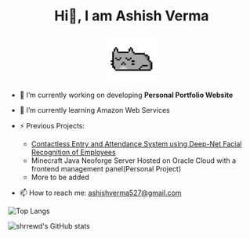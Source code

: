 <h1 align="center">Hi👋, I am Ashish Verma</h1>

<p align="center">
  <img src="./cat.gif" alt="cat gif" style="background-color:transparent" width="100"/>
</p>

- 🔭 I’m currently working on developing <strong>Personal Portfolio Website</strong>

- 🌱 I’m currently learning Amazon Web Services

- ⚡ Previous Projects:
    - <a href="https://github.com/shrrewd/contactless-entry-and-attendance-system-using-deep-net-facial-recognition-of-employees">Contactless Entry and Attendance System using Deep-Net Facial Recognition of Employees</a>
    - Minecraft Java Neoforge Server Hosted on Oracle Cloud with a frontend management panel(Personal Project)
    - More to be added

- 📫 How to reach me: <a href="mailto:ashishverma527@gmail.com">ashishverma527@gmail.com</a>

![Top Langs](https://github-readme-stats.vercel.app/api/top-langs/?username=shrrewd&show_icons=true&theme=react)

![shrrewd's GitHub stats](https://github-readme-stats.vercel.app/api?username=shrrewd&theme=react&show_icons=true)






<!--

- 🔭 I’m currently working on ...
- 🌱 I’m currently learning ...
- 👯 I’m looking to collaborate on ...
- 🤔 I’m looking for help with ...
- 💬 Ask me about ...
- 📫 How to reach me: ...
- 😄 Pronouns: ...
- ⚡ Fun fact: ...
-->
